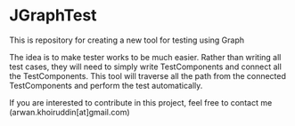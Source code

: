 # JGraphTest

This is repository for creating a new tool for testing using Graph

The idea is to make tester works to be much easier. Rather than writing all test cases, they will need to simply write TestComponents and connect all the TestComponents. This tool will traverse all the path from the connected TestComponents and perform the test automatically.

If you are interested to contribute in this project, feel free to contact me (arwan.khoiruddin[at]gmail.com)
